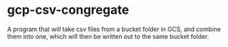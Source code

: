 # gcp-csv-congregate
A program that will take csv files from a bucket folder in GCS, and combine them into one, which will then be written out to the same bucket folder.
